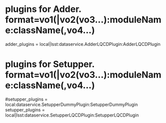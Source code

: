 # plugins for Adder. format=vo1(|vo2(vo3...):moduleName:className(,vo4...)
adder_plugins = local|lsst:dataservice.AdderLQCDPlugin:AdderLQCDPlugin

# plugins for Setupper. format=vo1(|vo2(vo3...):moduleName:className(,vo4...)
#setupper_plugins = local:dataservice.SetupperDummyPlugin:SetupperDummyPlugin
setupper_plugins = local|lsst:dataservice.SetupperLQCDPlugin:SetupperLQCDPlugin
